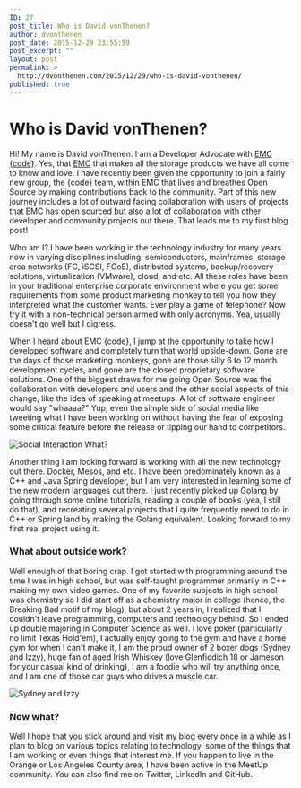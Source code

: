 ```yaml
---
ID: 27
post_title: Who is David vonThenen?
author: dvonthenen
post_date: 2015-12-29 23:55:59
post_excerpt: ""
layout: post
permalink: >
  http://dvonthenen.com/2015/12/29/who-is-david-vonthenen/
published: true
---
```

# Who is David vonThenen?

Hi! My name is David vonThenen. I am a Developer Advocate with [EMC {code}][1]. Yes, that [EMC][2] that makes all the storage products we have all come to know and love. I have recently been given the opportunity to join a fairly new group, the {code} team, within EMC that lives and breathes Open Source by making contributions back to the community. Part of this new journey includes a lot of outward facing collaboration with users of projects that EMC has open sourced but also a lot of collaboration with other developer and community projects out there. That leads me to my first blog post!

Who am I? I have been working in the technology industry for many years now in varying disciplines including: semiconductors, mainframes, storage area networks (FC, iSCSI, FCoE), distributed systems, backup/recovery solutions, virtualization (VMware), cloud, and etc. All these roles have been in your traditional enterprise corporate environment where you get some requirements from some product marketing monkey to tell you how they interpreted what the customer wants. Ever play a game of telephone? Now try it with a non-technical person armed with only acronyms. Yea, usually doesn't go well but I digress.

When I heard about EMC {code}, I jump at the opportunity to take how I developed software and completely turn that world upside-down. Gone are the days of those marketing monkeys, gone are those silly 6 to 12 month development cycles, and gone are the closed proprietary software solutions. One of the biggest draws for me going Open Source was the collaboration with developers and users and the other social aspects of this change, like the idea of speaking at meetups. A lot of software engineer would say "whaaaa?" Yup, even the simple side of social media like tweeting what I have been working on without having the fear of exposing some critical feature before the release or tipping our hand to competitors.

![Social Interaction What?][3]

Another thing I am looking forward is working with all the new technology out there. Docker, Mesos, and etc. I have been predominately known as a C++ and Java Spring developer, but I am very interested in learning some of the new modern languages out there. I just recently picked up Golang by going through some online tutorials, reading a couple of books (yea, I still do that), and recreating several projects that I quite frequently need to do in C++ or Spring land by making the Golang equivalent. Looking forward to my first real project using it.

### What about outside work?

Well enough of that boring crap. I got started with programming around the time I was in high school, but was self-taught programmer primarily in C++ making my own video games. One of my favorite subjects in high school was chemistry so I did start off as a chemistry major in college (hence, the Breaking Bad motif of my blog), but about 2 years in, I realized that I couldn't leave programming, computers and technology behind. So I ended up double majoring in Computer Science as well. I love poker (particularly no limit Texas Hold'em), I actually enjoy going to the gym and have a home gym for when I can't make it, I am the proud owner of 2 boxer dogs (Sydney and Izzy), huge fan of aged Irish Whiskey (love Glenfiddich 18 or Jameson for your casual kind of drinking), I am a foodie who will try anything once, and I am one of those car guys who drives a muscle car.

![Sydney and Izzy][4]

### Now what?

Well I hope that you stick around and visit my blog every once in a while as I plan to blog on various topics relating to technology, some of the things that I am working or even things that interest me. If you happen to live in the Orange or Los Angeles County area, I have been active in the MeetUp community. You can also find me on Twitter, LinkedIn and GitHub.

 [1]: http://emccode.github.io/
 [2]: http://www.emc.com/
 [3]: https://github.com/dvonthenen/blog/blob/master/images/social.jpg
 [4]: https://github.com/dvonthenen/blog/blob/master/images/sydneyandizzy.jpg